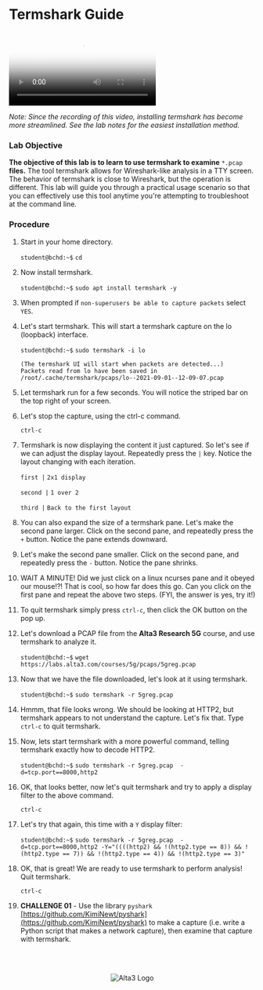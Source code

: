 # Termshark Guide

<video class="slide" controls="" controlslist="nodownload" data-autoplay="" poster="https://labs.alta3.com/courses/pyna/vid/pynaposter.png"><source type="video/mp4" src="https://labs.alta3.com/courses/pyna/vid/examining_network_capture_pcaps_files_with_termshark.mp4" data-lazy-loaded=""></video>

*Note: Since the recording of this video, installing termshark has become more streamlined. See the lab notes for the easiest installation method.*

### Lab Objective

**The objective of this lab is to learn to use termshark to examine** `*.pcap` **files.** The tool termshark allows for Wireshark-like analysis in a TTY screen.  The behavior of termshark is close to Wireshark, but the operation is different. This lab will guide you through a practical usage scenario so that you can effectively use this tool anytime you're attempting to troubleshoot at the command line.

### Procedure

1. Start in your home directory.

    `student@bchd:~$` `cd`

0. Now install termshark.

    `student@bchd:~$` `sudo apt install termshark -y`

0. When prompted if `non-superusers be able to capture packets` select `YES`.

0. Let's start termshark. This will start a termshark capture on the lo (loopback) interface.

    `student@bchd:~$` `sudo termshark -i lo`

    ```
    (The termshark UI will start when packets are detected...)
    Packets read from lo have been saved in /root/.cache/termshark/pcaps/lo--2021-09-01--12-09-07.pcap
    ```

0. Let termshark run for a few seconds.  You will notice the striped bar on the top right of your screen.

0. Let's stop the capture, using the ctrl-c command.

    `ctrl-c`

0. Termshark is now displaying the content it just captured. So let's see if we can adjust the display layout. Repeatedly press the `|` key. Notice the layout changing with each iteration.

    `first |` `2x1 display`  

    `second |` `1 over 2`

    `third |` `Back to the first layout`

0. You can also expand the size of a termshark pane. Let's make the second pane larger. Click on the second pane, and repeatedly press the `+` button.  Notice the pane extends downward.

0. Let's make the second pane smaller.  Click on the second pane, and repeatedly press the `-` button.  Notice the pane shrinks.

0. WAIT A MINUTE! Did we just click on a linux ncurses pane and it obeyed our mouse!?! That is cool, so how far does this go. Can you click on the first pane and repeat the above two steps. (FYI, the answer is yes, try it!)

0. To quit termshark simply press `ctrl-c`, then click the OK button on the pop up.

0. Let's download a PCAP file from the **Alta3 Research 5G** course, and use termshark to analyze it.

    `student@bchd:~$` `wget https://labs.alta3.com/courses/5g/pcaps/5greg.pcap`

0. Now that we have the file downloaded, let's look at it using termshark.

    `student@bchd:~$` `sudo termshark -r 5greg.pcap`  

0. Hmmm, that file looks wrong. We should be looking at HTTP2, but termshark appears to not understand the capture. Let's fix that. Type `ctrl-c` to quit termshark.

0. Now, lets start termshark with a more powerful command, telling termshark exactly how to decode HTTP2.

    `student@bchd:~$` `sudo termshark -r 5greg.pcap  -d=tcp.port==8000,http2`

0. OK, that looks better, now let's quit termshark and try to apply a display filter to the above command.

    `ctrl-c`

0. Let's try that again, this time with a `Y` display filter:

    `student@bchd:~$` `sudo termshark -r 5greg.pcap  -d=tcp.port==8000,http2 -Y="((((http2) && !(http2.type == 8)) && !(http2.type == 7)) && !(http2.type == 4)) && !(http2.type == 3)"`

0. OK, that is great!  We are ready to use termshark to perform analysis!  Quit termshark.

    `ctrl-c`  

0. **CHALLENGE 01** - Use the library `pyshark` [https://github.com/KimiNewt/pyshark](https://github.com/KimiNewt/pyshark) to make a capture (i.e. write a Python script that makes a network capture), then examine that capture with termshark.


<br><br><div align="center">

![Alta3 Logo](https://static.alta3.com/images/Alta3-logo_large.png)

</div>
